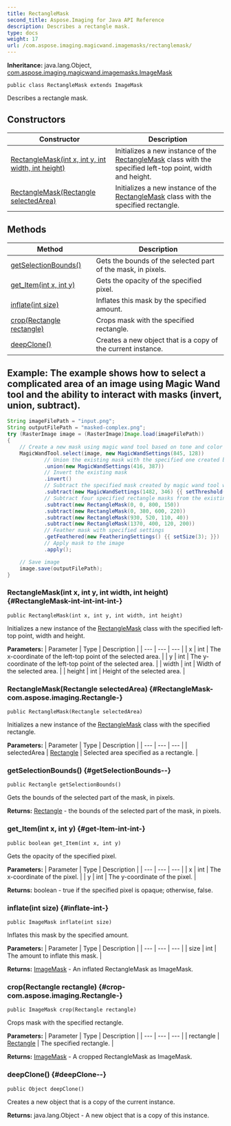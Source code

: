 ```yaml
---
title: RectangleMask
second_title: Aspose.Imaging for Java API Reference
description: Describes a rectangle mask.
type: docs
weight: 17
url: /com.aspose.imaging.magicwand.imagemasks/rectanglemask/
---
```

**Inheritance:**
java.lang.Object, [com.aspose.imaging.magicwand.imagemasks.ImageMask](../../com.aspose.imaging.magicwand.imagemasks/imagemask)
```
public class RectangleMask extends ImageMask
```

Describes a rectangle mask.
## Constructors

| Constructor | Description |
| --- | --- |
| [RectangleMask(int x, int y, int width, int height)](#RectangleMask-int-int-int-int-) | Initializes a new instance of the [RectangleMask](../../com.aspose.imaging.magicwand.imagemasks/rectanglemask) class with the specified left-top point, width and height. |
| [RectangleMask(Rectangle selectedArea)](#RectangleMask-com.aspose.imaging.Rectangle-) | Initializes a new instance of the [RectangleMask](../../com.aspose.imaging.magicwand.imagemasks/rectanglemask) class with the specified rectangle. |
## Methods

| Method | Description |
| --- | --- |
| [getSelectionBounds()](#getSelectionBounds--) | Gets the bounds of the selected part of the mask, in pixels. |
| [get_Item(int x, int y)](#get-Item-int-int-) | Gets the opacity of the specified pixel. |
| [inflate(int size)](#inflate-int-) | Inflates this mask by the specified amount. |
| [crop(Rectangle rectangle)](#crop-com.aspose.imaging.Rectangle-) | Crops mask with the specified rectangle. |
| [deepClone()](#deepClone--) | Creates a new object that is a copy of the current instance. |

## Example: The example shows how to select a complicated area of an image using Magic Wand tool and the ability to interact with masks (invert, union, subtract).

``` java
String imageFilePath = "input.png";
String outputFilePath = "masked-complex.png";
try (RasterImage image = (RasterImage)Image.load(imageFilePath))
{
    // Create a new mask using magic wand tool based on tone and color of pixel (845, 128)
    MagicWandTool.select(image, new MagicWandSettings(845, 128))
            // Union the existing mask with the specified one created by magic wand tool
            .union(new MagicWandSettings(416, 387))
            // Invert the existing mask
            .invert()
            // Subtract the specified mask created by magic wand tool with specified threshold from the existing one
            .subtract(new MagicWandSettings(1482, 346) {{ setThreshold(69); }})
            // Subtract four specified rectangle masks from the existing mask one by one
            .subtract(new RectangleMask(0, 0, 800, 150))
            .subtract(new RectangleMask(0, 380, 600, 220))
            .subtract(new RectangleMask(930, 520, 110, 40))
            .subtract(new RectangleMask(1370, 400, 120, 200))
            // Feather mask with specified settings
            .getFeathered(new FeatheringSettings() {{ setSize(3); }})
            // Apply mask to the image
            .apply();

    // Save image
    image.save(outputFilePath);
}

```

### RectangleMask(int x, int y, int width, int height) {#RectangleMask-int-int-int-int-}
```
public RectangleMask(int x, int y, int width, int height)
```


Initializes a new instance of the [RectangleMask](../../com.aspose.imaging.magicwand.imagemasks/rectanglemask) class with the specified left-top point, width and height.

**Parameters:**
| Parameter | Type | Description |
| --- | --- | --- |
| x | int | The x-coordinate of the left-top point of the selected area. |
| y | int | The y-coordinate of the left-top point of the selected area. |
| width | int | Width of the selected area. |
| height | int | Height of the selected area. |

### RectangleMask(Rectangle selectedArea) {#RectangleMask-com.aspose.imaging.Rectangle-}
```
public RectangleMask(Rectangle selectedArea)
```


Initializes a new instance of the [RectangleMask](../../com.aspose.imaging.magicwand.imagemasks/rectanglemask) class with the specified rectangle.

**Parameters:**
| Parameter | Type | Description |
| --- | --- | --- |
| selectedArea | [Rectangle](../../com.aspose.imaging/rectangle) | Selected area specified as a rectangle. |

### getSelectionBounds() {#getSelectionBounds--}
```
public Rectangle getSelectionBounds()
```


Gets the bounds of the selected part of the mask, in pixels.

**Returns:**
[Rectangle](../../com.aspose.imaging/rectangle) - the bounds of the selected part of the mask, in pixels.
### get_Item(int x, int y) {#get-Item-int-int-}
```
public boolean get_Item(int x, int y)
```


Gets the opacity of the specified pixel.

**Parameters:**
| Parameter | Type | Description |
| --- | --- | --- |
| x | int | The x-coordinate of the pixel. |
| y | int | The y-coordinate of the pixel. |

**Returns:**
boolean - true if the specified pixel is opaque; otherwise, false.
### inflate(int size) {#inflate-int-}
```
public ImageMask inflate(int size)
```


Inflates this mask by the specified amount.

**Parameters:**
| Parameter | Type | Description |
| --- | --- | --- |
| size | int | The amount to inflate this mask. |

**Returns:**
[ImageMask](../../com.aspose.imaging.magicwand.imagemasks/imagemask) - An inflated RectangleMask as ImageMask.
### crop(Rectangle rectangle) {#crop-com.aspose.imaging.Rectangle-}
```
public ImageMask crop(Rectangle rectangle)
```


Crops mask with the specified rectangle.

**Parameters:**
| Parameter | Type | Description |
| --- | --- | --- |
| rectangle | [Rectangle](../../com.aspose.imaging/rectangle) | The specified rectangle. |

**Returns:**
[ImageMask](../../com.aspose.imaging.magicwand.imagemasks/imagemask) - A cropped RectangleMask as ImageMask.
### deepClone() {#deepClone--}
```
public Object deepClone()
```


Creates a new object that is a copy of the current instance.

**Returns:**
java.lang.Object - A new object that is a copy of this instance.
